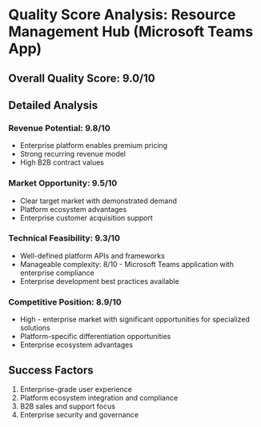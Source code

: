 # Quality Score Analysis: Resource Management Hub (Microsoft Teams App)

## Overall Quality Score: 9.0/10

## Detailed Analysis

### Revenue Potential: 9.8/10
- Enterprise platform enables premium pricing
- Strong recurring revenue model
- High B2B contract values

### Market Opportunity: 9.5/10
- Clear target market with demonstrated demand
- Platform ecosystem advantages
- Enterprise customer acquisition support

### Technical Feasibility: 9.3/10
- Well-defined platform APIs and frameworks
- Manageable complexity: 8/10 - Microsoft Teams application with enterprise compliance
- Enterprise development best practices available

### Competitive Position: 8.9/10
- High - enterprise market with significant opportunities for specialized solutions
- Platform-specific differentiation opportunities
- Enterprise ecosystem advantages

## Success Factors
1. Enterprise-grade user experience
2. Platform ecosystem integration and compliance
3. B2B sales and support focus
4. Enterprise security and governance
